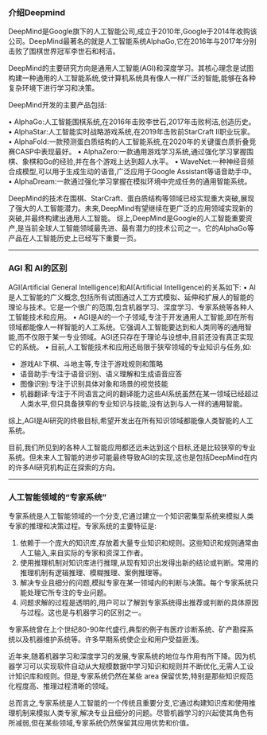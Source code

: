 ### 介绍Deepmind

DeepMind是Google旗下的人工智能公司,成立于2010年,Google于2014年收购该公司。DeepMind最著名的就是人工智能系统AlphaGo,它在2016年与2017年分别击败了围棋世界冠军李世石和柯洁。

DeepMind的主要研究方向是通用人工智能(AGI)和深度学习。其核心理念是试图构建一种通用的人工智能系统,使计算机系统具有像人一样广泛的智能,能够在各种复杂环境下进行学习和决策。

DeepMind开发的主要产品包括:

• AlphaGo:人工智能围棋系统,在2016年击败李世石,2017年击败柯洁,创造历史。
• AlphaStar:人工智能实时战略游戏系统,在2019年击败前StarCraft II职业玩家。
• AlphaFold:一款预测蛋白质结构的人工智能系统,在2020年的关键蛋白质折叠竞赛CASP中表现最好。
• AlphaZero:一款通用游戏学习系统,通过强化学习掌握围棋、象棋和Go的经验,并在各个游戏上达到超人水平。
• WaveNet:一种神经音频合成模型,可以用于生成生动的语音,广泛应用于Google Assistant等语音助手中。
• AlphaDream:一款通过强化学习掌握在模拟环境中完成任务的通用智能系统。

DeepMind的技术在围棋、StarCraft、蛋白质结构等领域已经实现重大突破,展现了强大的人工智能潜力。未来,DeepMind有望继续在更广泛的应用领域实现新的突破,并最终构建出通用人工智能。
综上,DeepMind是Google的人工智能重要资产,是当前全球人工智能领域最先进、最有潜力的技术公司之一。它的AlphaGo等产品在人工智能历史上已经写下重要一页。

---
### AGI 和 AI的区别

AGI(Artificial General Intelligence)和AI(Artificial Intelligence)的关系如下:
• AI是人工智能的广义概念,包括所有试图通过人工方式模拟、延伸和扩展人的智能的理论与技术。它是一个很广的范围,包含机器学习、深度学习、专家系统等各种人工智能技术和应用。
• AGI是AI的一个子领域,专注于开发通用人工智能,即在所有领域都能像人一样智能的人工系统。它强调人工智能要达到和人类同等的通用智能,而不仅限于某一专业领域。AGI还只存在于理论与设想中,目前还没有真正实现它的系统。
• 目前,人工智能技术和应用还局限于狭窄领域的专业知识与任务,如:

- 游戏AI:下棋、斗地主等,专注于游戏规则和策略
- 语音助手:专注于语音识别、语义理解和生成语音应答
- 图像识别:专注于识别具体对象和场景的视觉技能
- 机器翻译:专注于不同语言之间的翻译能力这些AI系统虽然在某一领域已经超过人类水平,但只具备狭窄的专业知识与技能,没有达到与人一样的通用智能。

综上,AGI是AI研究的终极目标,希望开发出在所有知识领域都能像人类智能的人工系统。

目前,我们所见到的各种人工智能应用都还远未达到这个目标,还是比较狭窄的专业系统。但未来人工智能的进步可能最终导致AGI的实现,这也是包括DeepMind在内的许多AI研究机构正在探索的方向。

---
### 人工智能领域的“专家系统”

专家系统是人工智能领域的一个分支,它通过建立一个知识密集型系统来模拟人类专家的推理和决策过程。专家系统的主要特征是:

1. 依赖于一个庞大的知识库,存放着大量专业知识和规则。这些知识和规则通常由人工输入,来自实际的专家和资深工作者。
2. 使用推理机制对知识库进行推理,从现有知识出发得出新的结论或判断。常用的推理机制有逻辑推理、模糊推理、案例推理等。
3. 解决专业且细分的问题,模拟专家在某一领域内的判断与决策。每个专家系统只能处理它所专注的专业问题。
4. 问题求解的过程是透明的,用户可以了解到专家系统得出推荐或判断的具体原因与过程。这也是与机器学习的区别之一。

专家系统曾在上个世纪80-90年代盛行,典型的例子有医疗诊断系统、矿产勘探系统以及机器维护系统等。许多早期系统使企业和用户受益匪浅。

近年来,随着机器学习和深度学习的发展,专家系统的地位与作用有所下降。因为机器学习可以实现软件自动从大规模数据中学习知识和规则并不断优化,无需人工设计知识库和规则。但是,专家系统仍然在某些 area 保留优势,特别是那些知识规范化程度高、推理过程清晰的领域。

总而言之,专家系统是人工智能的一个传统且重要分支,它通过构建知识库和使用推理机制来模拟人类专家,解决专业且细分的问题。尽管机器学习的兴起使其角色有所减弱,但在某些领域,专家系统仍然保留其应用优势和价值。
